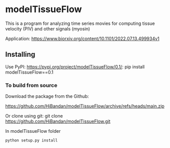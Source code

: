 # modelTissueFlow

This is a program for analyzing time series movies for computing tissue velocity (PIV) and other signals (myosin)

Application: https://www.biorxiv.org/content/10.1101/2022.07.13.499934v1

## Installing

Use PyPI: <https://pypi.org/project/modelTissueFlow/0.1/>:
pip install modelTissueFlow==0.1

### To build from source

Download the package from the Github: 

https://github.com/HiBandan/modelTissueFlow/archive/refs/heads/main.zip

Or clone using git: git clone https://github.com/HiBandan/modelTissueFlow.git

In modelTissueFlow folder

    python setup.py install
